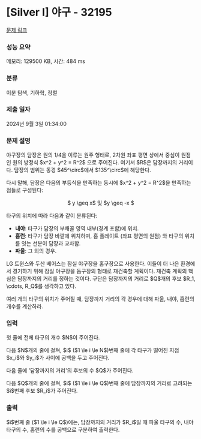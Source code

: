 # [Silver I] 야구 - 32195 

[문제 링크](https://www.acmicpc.net/problem/32195) 

### 성능 요약

메모리: 129500 KB, 시간: 484 ms

### 분류

이분 탐색, 기하학, 정렬

### 제출 일자

2024년 9월 3일 01:34:00

### 문제 설명

<p>야구장의 담장은 원의 1/4을 이루는 원주 형태로, 2차원 좌표 평면 상에서 중심이 원점인 원의 방정식 $x^2 + y^2 = R^2$ 으로 주어진다. 여기서 $R$은 담장까지의 거리이다. 담장의 범위는 동경 $45^\circ$에서 $135^\circ$에 해당한다.</p>

<p>다시 말해, 담장은 다음의 부등식을 만족하는 동시에 $x^2 + y^2 = R^2$을 만족하는 점들로 구성된다:</p>

<p style="text-align: center;">$ y \geq x$ 및 $y \geq -x $</p>

<p>타구의 위치에 따라 다음과 같이 분류된다:</p>

<ul>
	<li><strong>내야</strong>: 타구가 담장의 부채꼴 영역 내부(경계 포함)에 위치.</li>
	<li><strong>홈런</strong>: 타구가 담장 바깥에 위치하며, 홈 플레이트 (좌표 평면의 원점) 와 타구의 위치를 잇는 선분이 담장과 교차함.</li>
	<li><strong>파울</strong>: 그 외의 경우.</li>
</ul>

<p>LG 트윈스와 두산 베어스는 잠실 야구장을 홈구장으로 사용한다. 이들이 더 나은 환경에서 경기하기 위해 잠실 야구장을 돔구장의 형태로 재건축할 계획이다. 재건축 계획의 핵심은 담장까지의 거리를 정하는 것이다. 구단은 담장까지의 거리로 $Q$개의 후보 $R_1, \cdots, R_Q$를 생각하고 있다.</p>

<p>여러 개의 타구의 위치가 주어질 때, 담장까지 거리의 각 경우에 대해 파울, 내야, 홈런의 개수를 계산하라.</p>

### 입력 

 <p>첫 줄에 전체 타구의 개수 $N$이 주어진다.</p>

<p>다음 $N$개의 줄에 걸쳐, $i$ ($1 \le i \le N$)번째 줄에 각 타구가 떨어진 지점 $x_i$와 $y_i$가 사이에 공백을 두고 주어진다.</p>

<p>다음 줄에 '담장까지의 거리'의 후보의 수 $Q$가 주어진다.</p>

<p>다음 $Q$개의 줄에 걸쳐, $i$ ($1 \le i \le Q$)번째 줄에 담장까지의 거리로 고려되는 $i$번째 후보 $R_i$가 주어진다.</p>

### 출력 

 <p>$i$번째 줄 ($1 \le i \le Q$)에는, 담장까지의 거리가 $R_i$일 때 파울 타구의 수, 내야 타구의 수, 홈런의 수를 공백으로 구분하여 출력한다.</p>

